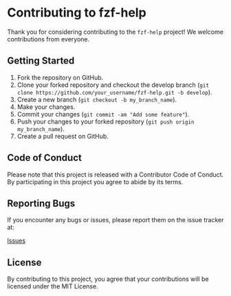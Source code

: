 # Contributing to fzf-help

Thank you for considering contributing to the `fzf-help` project! We welcome
contributions from everyone.

## Getting Started

1. Fork the repository on GitHub.
2. Clone your forked repository and checkout the develop branch (`git clone
   https://github.com/your_username/fzf-help.git -b develop`).
3. Create a new branch (`git checkout -b my_branch_name`).
4. Make your changes.
5. Commit your changes (`git commit -am "Add some feature"`).
6. Push your changes to your forked repository (`git push origin
   my_branch_name`).
7. Create a pull request on GitHub.

## Code of Conduct

Please note that this project is released with a Contributor Code of Conduct.
By participating in this project you agree to abide by its terms.

## Reporting Bugs

If you encounter any bugs or issues, please report them on the issue tracker
at:

[Issues](https://github.com/username/fzf-help/issues)

## License

By contributing to this project, you agree that your contributions will be
licensed under the MIT License.


